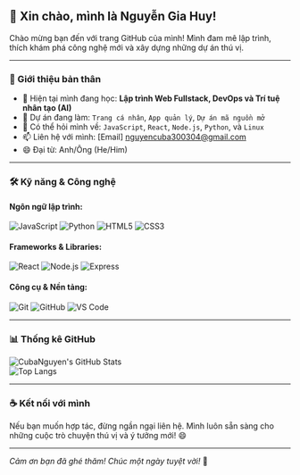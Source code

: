 ## 👋 Xin chào, mình là Nguyễn Gia Huy!

Chào mừng bạn đến với trang GitHub của mình! Mình đam mê lập trình, thích khám phá công nghệ mới và xây dựng những dự án thú vị.

---

### 🚀 Giới thiệu bản thân

- 🌱 Hiện tại mình đang học: **Lập trình Web Fullstack, DevOps và Trí tuệ nhân tạo (AI)**
- 🔭 Dự án đang làm: `Trang cá nhân`, `App quản lý`, `Dự án mã nguồn mở`
- 💬 Có thể hỏi mình về: `JavaScript`, `React`, `Node.js`, `Python`, và `Linux`
- 📫 Liên hệ với mình: [Email] nguyencuba300304@gmail.com 
- 😄 Đại từ: Anh/Ông (He/Him)

---

### 🛠️ Kỹ năng & Công nghệ

#### Ngôn ngữ lập trình:
![JavaScript](https://img.shields.io/badge/-JavaScript-black?style=flat-square&logo=javascript)
![Python](https://img.shields.io/badge/-Python-black?style=flat-square&logo=python)
![HTML5](https://img.shields.io/badge/-HTML5-E34F26?style=flat-square&logo=html5&logoColor=white)
![CSS3](https://img.shields.io/badge/-CSS3-1572B6?style=flat-square&logo=css3)

#### Frameworks & Libraries:
![React](https://img.shields.io/badge/-React-black?style=flat-square&logo=react)
![Node.js](https://img.shields.io/badge/-Node.js-black?style=flat-square&logo=node.js)
![Express](https://img.shields.io/badge/-Express.js-black?style=flat-square&logo=express)

#### Công cụ & Nền tảng:
![Git](https://img.shields.io/badge/-Git-black?style=flat-square&logo=git)
![GitHub](https://img.shields.io/badge/-GitHub-black?style=flat-square&logo=github)
![VS Code](https://img.shields.io/badge/-VS%20Code-007ACC?style=flat-square&logo=visual-studio-code)

---
### 📊 Thống kê GitHub

![CubaNguyen's GitHub Stats](https://github-readme-stats.vercel.app/api?username=CubaNguyen&show_icons=true&theme=radical)  
![Top Langs](https://github-readme-stats.vercel.app/api/top-langs/?username=CubaNguyen&layout=compact&theme=radical)

---

### ☕ Kết nối với mình

Nếu bạn muốn hợp tác, đừng ngần ngại liên hệ. Mình luôn sẵn sàng cho những cuộc trò chuyện thú vị và ý tưởng mới! 😄

---

_Cảm ơn bạn đã ghé thăm! Chúc một ngày tuyệt vời!_ 🌟
